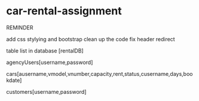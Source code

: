 # car-rental-assignment

REMINDER

add css stylying and bootstrap 
clean up the code 
fix header redirect

table list in database [rentalDB]

agencyUsers[username,password]

cars[ausername,vmodel,vnumber,capacity,rent,status,cusername,days,bookdate]

customers[username,password]